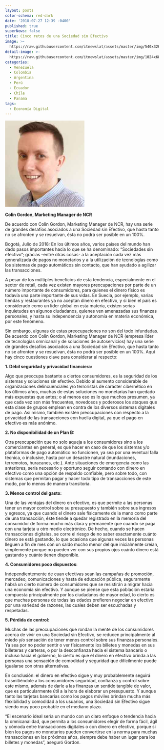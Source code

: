```yaml
---
layout: posts
color-schema: red-dark
date: '2018-07-27 12:39 -0400'
published: true
superNews: false
title: Cinco retos de una Sociedad sin Efectivo
image: >-
  https://raw.githubusercontent.com/itnewslat/assets/master/img/540x320/Banking-p.jpg
detail-image: >-
  https://raw.githubusercontent.com/itnewslat/assets/master/img/1024x680/Banking-g.jpg
categories:
  - Venezuela
  - Colombia
  - Argentina
  - Perú
  - Ecuador
  - Chile
  - Panama
tags:
  - Economía Digital
---
```

![](https://raw.githubusercontent.com/itnewslat/assets/master/img/300x300/COLIN-GORDON.jpg)

**Colin Gordon, Marketing Manager de NCR**

De acuerdo con Colin Gordon, Marketing Manager de NCR, hay una serie de grandes desafíos asociados a una Sociedad sin Efectivo, que hasta tanto no se afronten y se resuelvan, ésta no podrá ser posible en un 100%.  

Bogotá, Julio de 2018: En los últimos años, varios países del mundo han dado pasos importantes hacia lo que se ha denominado: “Sociedades sin efectivo”; gracias –entre otras cosas- a la aceptación cada vez más generalizada de pagos no monetarios y a la utilización de tecnologías como los sistemas de pago automáticos sin contacto, que han ayudado a agilizar las transacciones.

A pesar de los múltiples beneficios de esta tendencia, especialmente en el sector de retail, cada vez existen mayores preocupaciones por parte de un número importante de consumidores, para quienes el dinero físico es todavía una parte importante de sus vidas. En Suecia, por ejemplo, varias tiendas y restaurantes ya no aceptan dinero en efectivo, y si bien el país es considerado como un líder global en esta materia, existen serias inquietudes en algunos ciudadanos, quienes ven amenazadas sus finanzas personales, y hasta su independencia y autonomía en materia económica, por este fenómeno.

Sin embargo, algunas de estas preocupaciones no son del todo infundadas. De acuerdo con Colin Gordon, Marketing Manager de NCR (empresa líder de tecnologías omnicanal y de soluciones de autoservicios) hay una serie de grandes desafíos asociados a una Sociedad sin Efectivo, que hasta tanto no se afronten y se resuelvan, ésta no podrá ser posible en un 100%.  Aquí hay cinco cuestiones clave para considerar al respecto:

**1.	Débil seguridad y privacidad financiera:**

Algo que preocupa bastante a ciertos consumidores, es la seguridad de los sistemas y soluciones sin efectivo. Debido al aumento considerable de organizaciones delincuenciales y/o terroristas de carácter cibernético en los últimos años, muchas de estas soluciones no monetarias han quedado más expuestas que antes; o al menos eso es lo que muchos presumen, ya que cada vez son más frecuentes, novedosos y poderosos los ataques que esta clase de grupos emplean en contra de los diversos sistemas digitales de pago. Así mismo, también existen preocupaciones con respecto a la privacidad de las transacciones con huella digital, ya que el pago en efectivo es más anónimo.

**2.	No disponibilidad de un Plan B:**

Otra preocupación que no solo aqueja a los consumidores sino a los comerciantes en general, es qué hacer en caso de que los sistemas y/o plataformas de pago automático no funcionen, ya sea por una eventual falla técnica, o inclusive, hasta por un desastre natural (inundaciones, terremotos, huracanes, etc.). Ante situaciones de emergencia como las anteriores, sería necesario y oportuno seguir contando con dinero en efectivo como una opción de respaldo confiable, pero sobre todo, con sistemas que permitan pagar y hacer todo tipo de transacciones de este modo, por lo menos de manera transitoria. 

**3.	Menos control del gasto:**

Una de las ventajas del dinero en efectivo, es que permite a las personas tener un mayor control sobre su presupuesto y también sobre sus ingresos y egresos, ya que cuando el dinero sale físicamente de la mano como parte de una transacción, éste tiende a quedar registrado en la memoria del consumidor de forma mucho más clara y permanente que cuando se paga con una tarjeta u otro medio electrónico.  De hecho, cuando se hacen transacciones digitales, se corre el riesgo de no saber exactamente cuánto dinero se está gastando, lo que ocasiona que algunas veces las personas lleguen a fin de mes con un saldo mucho menor del que inicialmente creían, simplemente porque no pueden ver con sus propios ojos cuánto dinero está gastando y cuánto tienen disponible.

**4.	Consumidores poco dispuestos:**

Independientemente de cuan efectivas sean las campañas de promoción, mercadeo, comunicaciones y hasta de educación pública, seguramente habrá un cierto número de consumidores que se resistirán a migrar hacia una economía sin efectivo. Y aunque se piense que esta población estaría compuesta principalmente por los ciudadanos de mayor edad, lo cierto es que muchas personas de todas las edades prefieren negociar en efectivo por una variedad de razones, las cuales deben ser escuchadas y respetadas.  

**5.	Pérdida de control:**

Muchas de las preocupaciones que rondan la mente de los consumidores acerca de vivir en una Sociedad sin Efectivo, se reducen principalmente al miedo y/o sensación de tener menos control sobre sus finanzas personales. Ya sea por no poder sentir o ver físicamente los billetes y monedas en sus billeteras y carteras, o por la desconfianza hacia el sistema bancario o incluso hacia el gobierno, lo cierto es que el dinero en efectivo brinda a las personas una sensación de comodidad y seguridad que difícilmente puede igualarse con otras alternativas. 

En conclusión: el dinero en efectivo sigue y muy probablemente seguirá trasmitiéndole a los consumidores seguridad, confianza y control sobre este mismo, además de darle a las finanzas un sentido tangible de valor, que es particularmente útil a la hora de elaborar un presupuesto. Y aunque tanto las tarjetas bancarias como los pagos móviles brindan mucha más flexibilidad y comodidad a los usuarios, una Sociedad sin Efectivo sigue siendo muy poco probable en el mediano plazo.

“El escenario ideal sería un mundo con un claro enfoque o tendencia hacia la omnicanalidad, que permita a los consumidores elegir de forma fácil, ágil y cómoda entre transacciones digitales o con dinero en efectivo, porque si bien los pagos no monetarios pueden convertirse en la norma para muchas transacciones en los próximos años, siempre debe haber un lugar para los billetes y monedas”, aseguró Gordon.
